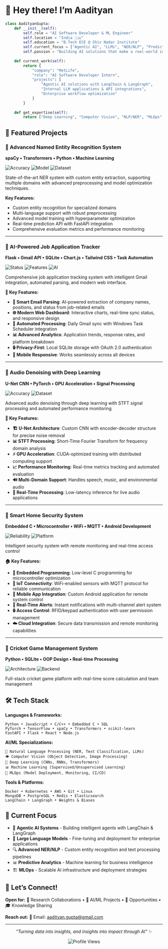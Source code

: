 # 👋 Hey there! I’m Aadityan

```python
class AadityanGupta:
    def __init__(self):
        self.role = "AI Software Developer & ML Engineer"
        self.location = "India 🇮🇳"
        self.education = "B.Tech ECE @ Shiv Nadar Institute"
        self.current_focus = ["Agentic AI", "LLMs", "NER/NLP", "Predictive Analytics"]
        self.passion = "Building AI solutions that make a real-world impact"
    
    def current_work(self):
        return {
            "company": "MetLife",
            "role": "AI Software Developer Intern", 
            "projects": [
                "Agentic AI solutions with LangChain & LangGraph",
                "Internal LLM applications & API integrations",
                "Enterprise workflow optimization"
            ]
        }
    
    def get_expertise(self):
        return ["Deep Learning", "Computer Vision", "NLP/NER", "MLOps", "Signal Processing"]
```

## 🚀 Featured Projects

### 🧠 Advanced Named Entity Recognition System

**spaCy • Transformers • Python • Machine Learning**

![Accuracy](https://img.shields.io/badge/F1_Score-94%25-brightgreen?style=for-the-badge)
![Model](https://img.shields.io/badge/Model-Custom_spaCy-blue?style=for-the-badge)
![Dataset](https://img.shields.io/badge/Dataset-Multi_Domain-orange?style=for-the-badge)

State-of-the-art NER system with custom entity extraction, supporting multiple domains with advanced preprocessing and model optimization techniques.

**Key Features:**

- Custom entity recognition for specialized domains
- Multi-language support with robust preprocessing
- Advanced model training with hyperparameter optimization
- Real-time prediction API with FastAPI integration
- Comprehensive evaluation metrics and performance monitoring

-----

### 🤖 AI-Powered Job Application Tracker

**Flask • Gmail API • SQLite • Chart.js • Tailwind CSS • Task Automation**

![Status](https://img.shields.io/badge/Status-Production_Ready-brightgreen?style=for-the-badge)
![Features](https://img.shields.io/badge/Features-Full_Stack-blue?style=for-the-badge)
![AI](https://img.shields.io/badge/AI-Smart_Parsing-orange?style=for-the-badge)

Comprehensive job application tracking system with intelligent Gmail integration, automated parsing, and modern web interface.

**🌟 Key Features:**

- **🧠 Smart Email Parsing**: AI-powered extraction of company names, positions, and status from job-related emails
- **🌐 Modern Web Dashboard**: Interactive charts, real-time sync status, and responsive design
- **🔄 Automated Processing**: Daily Gmail sync with Windows Task Scheduler integration
- **📊 Advanced Analytics**: Application trends, response rates, and platform breakdown
- **🔒 Privacy-First**: Local SQLite storage with OAuth 2.0 authentication
- **📱 Mobile Responsive**: Works seamlessly across all devices

 ------

### 🎵 Audio Denoising with Deep Learning

**U-Net CNN • PyTorch • GPU Acceleration • Signal Processing**

![Accuracy](https://img.shields.io/badge/Accuracy-88%25-brightgreen?style=for-the-badge)
![Dataset](https://img.shields.io/badge/Dataset-Voice_Bank_DEMAND-blue?style=for-the-badge)

Advanced audio denoising through deep learning with STFT signal processing and automated performance monitoring

**🎯 Key Features:**

- **🏗️ U-Net Architecture**: Custom CNN with encoder-decoder structure for precise noise removal
- **📊 STFT Processing**: Short-Time Fourier Transform for frequency domain analysis
- **⚡ GPU Acceleration**: CUDA-optimized training with distributed computing support
- **📈 Performance Monitoring**: Real-time metrics tracking and automated evaluation
- **🔊 Multi-Domain Support**: Handles speech, music, and environmental audio
- **📱 Real-Time Processing**: Low-latency inference for live audio applications


-----

### 🔐 Smart Home Security System

**Embedded C • Microcontroller • WiFi • MQTT • Android Development**

![Reliability](https://img.shields.io/badge/Reliability-100%25-brightgreen?style=for-the-badge)
![Platform](https://img.shields.io/badge/Platform-IoT-orange?style=for-the-badge)

Intelligent security system with remote monitoring and real-time access control

**🏠 Key Features:**

- **🔧 Embedded Programming**: Low-level C programming for microcontroller optimization
- **📡 IoT Connectivity**: WiFi-enabled sensors with MQTT protocol for reliable communication
- **📱 Mobile App Integration**: Custom Android application for remote system control
- **🚨 Real-Time Alerts**: Instant notifications with multi-channel alert system
- **🔒 Access Control**: RFID/keypad authentication with user permission management
- **☁️ Cloud Integration**: Secure data transmission and remote monitoring capabilities


-----

### 🏏 Cricket Game Management System

**Python • SQLite • OOP Design • Real-time Processing**

![Architecture](https://img.shields.io/badge/Architecture-Scalable-blue?style=for-the-badge)
![Backend](https://img.shields.io/badge/Backend-Custom_Algorithms-green?style=for-the-badge)

Full-stack cricket game platform with real-time score calculation and team management

## 🛠️ Tech Stack

**Languages & Frameworks:**

```
Python • JavaScript • C/C++ • Embedded C • SQL
PyTorch • TensorFlow • spaCy • Transformers • scikit-learn
FastAPI • Flask • React • Node.js
```

**AI/ML Specializations:**

```
🤖 Natural Language Processing (NER, Text Classification, LLMs)
👁️ Computer Vision (Object Detection, Image Processing)
🧠 Deep Learning (CNNs, RNNs, Transformers)
📊 Machine Learning (Supervised/Unsupervised Learning)
🔧 MLOps (Model Deployment, Monitoring, CI/CD)
```

**Tools & Platforms:**

```
Docker • Kubernetes • AWS • Git • Linux
MongoDB • PostgreSQL • Redis • Elasticsearch
LangChain • LangGraph • Weights & Biases
```



## 🌟 Current Focus

- 🚀 **Agentic AI Systems** - Building intelligent agents with LangChain & LangGraph
- 🤖 **Large Language Models** - Fine-tuning and deployment for enterprise applications
- 🔍 **Advanced NER/NLP** - Custom entity recognition and text processing pipelines
- 📊 **Predictive Analytics** - Machine learning for business intelligence
- 🏗️ **MLOps** - Scalable AI infrastructure and deployment strategies

## 🤝 Let’s Connect!

**Open for:**
🔬 Research Collaborations • 🤖 AI/ML Projects • 💼 Opportunities • 🎓 Knowledge Sharing

**Reach out:**
📧 Email: [aadityan.gupta@gmail.com](mailto:aadityan.gupta@gmail.com)

-----

<div align="center">

*“Turning data into insights, and insights into impact through AI”* ✨

![Profile Views](https://komarev.com/ghpvc/?username=aadi611&label=Profile%20Views&color=0e75b6&style=flat)

</div>

